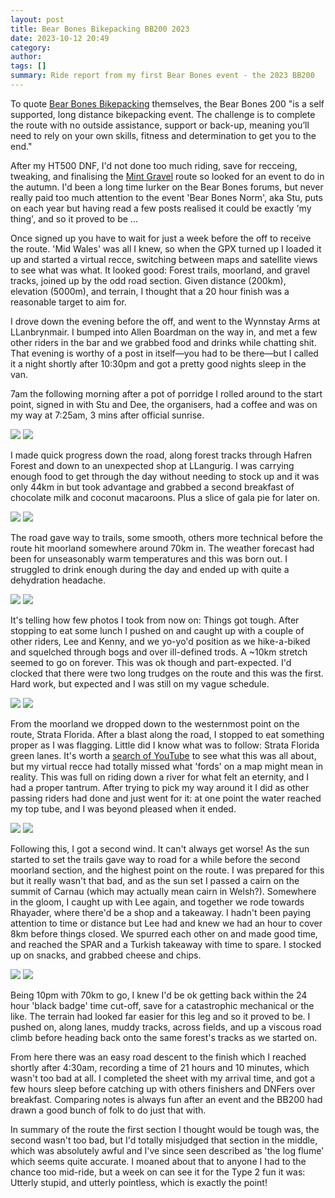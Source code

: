 ```yaml
---
layout: post
title: Bear Bones Bikepacking BB200 2023
date: 2023-10-12 20:49
category: 
author: 
tags: []
summary: Ride report from my first Bear Bones event - the 2023 BB200
---
```


To quote [Bear Bones Bikepacking](https://www.bearbonesbikepacking.co.uk/events/bb200-event/) themselves, the Bear Bones 200 "is a self supported, long distance bikepacking event. The challenge is to complete the route with no outside assistance, support or back-up, meaning you’ll need to rely on your own skills, fitness and determination to get you to the end." 

After my HT500 DNF, I'd not done too much riding, save for recceing, tweaking, and finalising the [Mint Gravel](https://www.mintgravel.co.uk) route so looked for an event to do in the autumn. I'd been a long time lurker on the Bear Bones forums, but never really paid too much attention to the event 'Bear Bones Norm', aka Stu, puts on each year but having read a few posts realised it could be exactly 'my thing', and so it proved to be …

Once signed up you have to wait for just a week before the off to receive the route. 'Mid Wales' was all I knew, so when the GPX turned up I loaded it up and started a virtual recce, switching between maps and satellite views to see what was what. It looked good: Forest trails, moorland, and gravel tracks, joined up by the odd road section. Given distance (200km), elevation (5000m), and terrain, I thought that a 20 hour finish was a reasonable target to aim for.

I drove down the evening before the off, and went to the Wynnstay Arms at LLanbrynmair. I bumped into Allen Boardman on the way in, and met a few other riders in the bar and we grabbed food and drinks while chatting shit. That evening is worthy of a post in itself—you had to be there—but I called it a night shortly after 10:30pm and got a pretty good nights sleep in the van.

7am the following morning after a pot of porridge I rolled around to the start point, signed in with Stu and Dee, the organisers, had a coffee and was on my way at 7:25am, 3 mins after official sunrise. 

![](/img/bb200/bb200-10.jpg)
![](/img/bb200/bb200-09.jpg)

I made quick progress down the road, along forest tracks through Hafren Forest and down to an unexpected shop at LLangurig. I was carrying enough food to get through the day without needing to stock up and it was only 44km in but took advantage and grabbed a second breakfast of chocolate milk and coconut macaroons. Plus a slice of gala pie for later on. 

![](/img/bb200/bb200-08.jpg)
![](/img/bb200/bb200-07.jpg)

The road gave way to trails, some smooth, others more technical before the route hit moorland somewhere around 70km in. The weather forecast had been for unseasonably warm temperatures and this was born out. I struggled to drink enough during the day and ended up with quite a dehydration headache. 

![](/img/bb200/bb200-06.jpg)
![](/img/bb200/bb200-05.jpg)

It's telling how few photos I took from now on: Things got tough. After stopping to eat some lunch I pushed on and caught up with a couple of other riders, Lee and Kenny, and we yo-yo'd position as we hike-a-biked and squelched through bogs and over ill-defined trods. A ~10km stretch seemed to go on forever. This was ok though and part-expected. I'd clocked that there were two long trudges on the route and this was the first. Hard work, but expected and I was still on my vague schedule.  

![](/img/bb200/bb200-04.jpg)
![](/img/bb200/bb200-03.jpg)

From the moorland we dropped down to the westernmost point on the route, Strata Florida. After a blast along the road, I stopped to eat something proper as I was flagging. Little did I know what was to follow: Strata Florida green lanes. It's worth a [search of YouTube](https://www.youtube.com/watch?app=desktop&feature=shared&t=313&v=NlexB5zY7cs) to see what this was all about, but my virtual recce had totally missed what 'fords' on a map might mean in reality. This was full on riding down a river for what felt an eternity, and I had a proper tantrum. After trying to pick my way around it I did as other passing riders had done and just went for it: at one point the water reached my top tube, and I was beyond pleased when it ended. 

![](/img/bb200/bb200-02.jpg)
![](/img/bb200/bb200-01.jpg)

Following this, I got a second wind. It can't always get worse! As the sun started to set the trails gave way to road for a while before the second moorland section, and the highest point on the route. I was prepared for this but it really wasn't that bad, and as the sun set I passed a cairn on the summit of Carnau (which may actually mean cairn in Welsh?). Somewhere in the gloom, I caught up with Lee again, and together we rode towards Rhayader, where there'd be a shop and a takeaway. I hadn't been paying attention to time or distance but Lee had and knew we had an hour to cover 8km before things closed. We spurred each other on and made good time, and reached the SPAR and a Turkish takeaway with time to spare. I stocked up on snacks, and grabbed cheese and chips.

![](/img/bb200/bb200-00.jpg)
![](/img/bb200/bb200-oa.jpg)

Being 10pm with 70km to go, I knew I'd be ok getting back within the 24 hour 'black badge' time cut-off, save for a catastrophic mechanical or the like. The terrain had looked far easier for this leg and so it proved to be. I pushed on, along lanes, muddy tracks, across fields, and up a viscous road climb before heading back onto the same forest's tracks as we started on. 

From here there was an easy road descent to the finish which I reached shortly after 4:30am, recording a time of 21 hours and 10 minutes, which wasn't too bad at all. I completed the sheet with my arrival time, and got a few hours sleep before catching up with others finishers and DNFers over breakfast. Comparing notes is always fun after an event and the BB200 had drawn a good bunch of folk to do just that with. 

In summary of the route the first section I thought would be tough was, the second wasn't too bad, but I'd totally misjudged that section in the middle, which was absolutely awful and I've since seen described as 'the log flume' which seems quite accurate. I moaned about that to anyone I had to the chance too mid-ride, but a week on can see it for the Type 2 fun it was: Utterly stupid, and utterly pointless, which is exactly the point!

<div class="strava-embed-placeholder" data-embed-type="activity" data-embed-id="10035200017"></div><script src="https://strava-embeds.com/embed.js"></script>